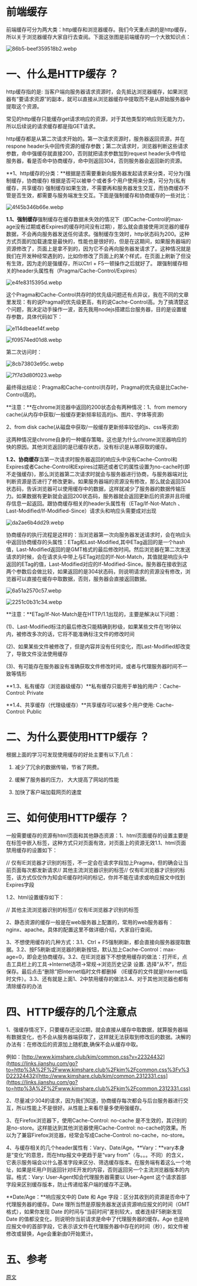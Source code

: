 
# 前端缓存

前端缓存可分为两大类：http缓存和浏览器缓存。我们今天重点讲的是http缓存，所以关于浏览器缓存大家自行去查阅。下面这张图是前端缓存的一个大致知识点：

![86b5-beef359518b2.webp](https://ik.imagekit.io/redsanjin/blog/beef359518b2.webp)

# 一、什么是HTTP缓存 ？

http缓存指的是: 当客户端向服务器请求资源时，会先抵达浏览器缓存，如果浏览器有“要请求资源”的副本，就可以直接从浏览器缓存中提取而不是从原始服务器中提取这个资源。

常见的http缓存只能缓存get请求响应的资源，对于其他类型的响应则无能为力，所以后续说的请求缓存都是指GET请求。

http缓存都是从第二次请求开始的。第一次请求资源时，服务器返回资源，并在respone header头中回传资源的缓存参数；第二次请求时，浏览器判断这些请求参数，命中强缓存就直接200，否则就把请求参数加到request header头中传给服务器，看是否命中协商缓存，命中则返回304，否则服务器会返回新的资源。

**1、http缓存的分类：**根据是否需要重新向服务器发起请求来分类，可分为(强制缓存，协商缓存) 根据是否可以被单个或者多个用户使用来分类，可分为(私有缓存，共享缓存) 强制缓存如果生效，不需要再和服务器发生交互，而协商缓存不管是否生效，都需要与服务端发生交互。下面是强制缓存和协商缓存的一些对比：

![4f45b346b66e.webp](https://ik.imagekit.io/redsanjin/blog/4f45b346b66e.webp)

**1.1、强制缓存**强制缓存在缓存数据未失效的情况下（即Cache-Control的max-age没有过期或者Expires的缓存时间没有过期），那么就会直接使用浏览器的缓存数据，不会再向服务器发送任何请求。强制缓存生效时，http状态码为200。这种方式页面的加载速度是最快的，性能也是很好的，但是在这期间，如果服务器端的资源修改了，页面上是拿不到的，因为它不会再向服务器发请求了。这种情况就是我们在开发种经常遇到的，比如你修改了页面上的某个样式，在页面上刷新了但没有生效，因为走的是强缓存，所以Ctrl + F5一顿操作之后就好了。 跟强制缓存相关的header头属性有（Pragma/Cache-Control/Expires）

![e4fe8315395d.webp](https://ik.imagekit.io/redsanjin/blog/e4fe8315395d.webp)

这个Pragma和Cache-Control共存时的优先级问题还有点异议，我在不同的文章里发现：有的说Pragma的优先级更高，有的说Cache-Control高。为了搞清楚这个问题，我决定动手操作一波，首先我用nodejs搭建后台服务器，目的是设置缓存参数，具体代码如下：

![e114dbeae14f.webp](https://ik.imagekit.io/redsanjin/blog/e114dbeae14f.webp)

![f09574ed01d8.webp](https://ik.imagekit.io/redsanjin/blog/f09574ed01d8.webp)

第二次访问时：

![8cb73803e95c.webp](https://ik.imagekit.io/redsanjin/blog/8cb73803e95c.webp)

![7f7d3d80f023.webp](https://ik.imagekit.io/redsanjin/blog/7f7d3d80f023.webp)

最终得出结论：Pragma和Cache-control共存时，Pragma的优先级是比Cache-Control高的。

**注意：**在chrome浏览器中返回的200状态会有两种情况：1、from memory cache(从内存中获取/一般缓存更新频率较高的js、图片、字体等资源)

2、from disk cache(从磁盘中获取/一般缓存更新频率较低的js、css等资源)

这两种情况是chrome自身的一种缓存策略，这也是为什么chrome浏览器响应的快的原因。其他浏览返回的是已缓存状态，没有标识是从哪获取的缓存。

**1.2、协商缓存**当第一次请求时服务器返回的响应头中没有Cache-Control和Expires或者Cache-Control和Expires过期还或者它的属性设置为no-cache时(即不走强缓存)，那么浏览器第二次请求时就会与服务器进行协商，与服务器端对比判断资源是否进行了修改更新。如果服务器端的资源没有修改，那么就会返回304状态码，告诉浏览器可以使用缓存中的数据，这样就减少了服务器的数据传输压力。如果数据有更新就会返回200状态码，服务器就会返回更新后的资源并且将缓存信息一起返回。跟协商缓存相关的header头属性有（ETag/If-Not-Match 、Last-Modified/If-Modified-Since）请求头和响应头需要成对出现

![da2ae6b4dd29.webp](https://ik.imagekit.io/redsanjin/blog/da2ae6b4dd29.webp)

协商缓存的执行流程是这样的：当浏览器第一次向服务器发送请求时，会在响应头中返回协商缓存的头属性：ETag和Last-Modified,其中ETag返回的是一个hash值，Last-Modified返回的是GMT格式的最后修改时间。然后浏览器在第二次发送请求的时候，会在请求头中带上与ETag对应的If-Not-Match，其值就是响应头中返回的ETag的值，Last-Modified对应的If-Modified-Since。服务器在接收到这两个参数后会做比较，如果返回的是304状态码，则说明请求的资源没有修改，浏览器可以直接在缓存中取数据，否则，服务器会直接返回数据。

![6a51a2570c57.webp](https://ik.imagekit.io/redsanjin/blog/6a51a2570c57.webp)

![2251c0b31c34.webp](https://ik.imagekit.io/redsanjin/blog/2251c0b31c34.webp)

**注意：**ETag/If-Not-Match是在HTTP/1.1出现的，主要是解决以下问题：

(1)、Last-Modified标注的最后修改只能精确到秒级，如果某些文件在1秒钟以内，被修改多次的话，它将不能准确标注文件的修改时间

(2)、如果某些文件被修改了，但是内容并没有任何变化，而Last-Modified却改变了，导致文件没法使用缓存

(3)、有可能存在服务器没有准确获取文件修改时间，或者与代理服务器时间不一致等情形

**1.3、私有缓存（浏览器级缓存）**私有缓存只能用于单独的用户：Cache-Control: Private

**1.4、共享缓存（代理级缓存）**共享缓存可以被多个用户使用: Cache-Control: Public

# 二、为什么要使用HTTP缓存 ？

根据上面的学习可发现使用缓存的好处主要有以下几点：

1. 减少了冗余的数据传输，节省了网费。

2. 缓解了服务器的压力， 大大提高了网站的性能

3. 加快了客户端加载网页的速度

# 三、如何使用HTTP缓存 ？

一般需要缓存的资源有html页面和其他静态资源：1、html页面缓存的设置主要是在标签中嵌入标签，这种方式只对页面有效，对页面上的资源无效1.1、html页面禁用缓存的设置如下：

<meta http-equiv="pragma" content="no-cache">// 仅有IE浏览器才识别的标签，不一定会在请求字段加上Pragma，但的确会让当前页面每次都发新请求<meta http-equiv="cache-control" content="no-cache">// 其他主流浏览器识别的标签<meta http-equiv="expires" content="0">// 仅有IE浏览器才识别的标签，该方式仅仅作为知会IE缓存时间的标记，你并不能在请求或响应报文中找到Expires字段

1.2、html设置缓存如下：

<meta http-equiv="Cache-Control" content="max-age=7200" />// 其他主流浏览器识别的标签<meta http-equiv="Expires" content="Mon, 20 Aug 2018 23:00:00 GMT" />// 仅有IE浏览器才识别的标签

2、静态资源的缓存一般是在web服务器上配置的，常用的web服务器有：nginx、apache。具体的配置这里不做详细介绍，大家自行查阅。

3、不想使用缓存的几种方式：3.1、Ctrl + F5强制刷新，都会直接向服务器提取数据。3.2、按F5刷新或浏览器的刷新按钮，默认加上Cache-Control：max-age=0，即会走协商缓存。3.2、在IE浏览器下不想使用缓存的做法：打开IE，点击工具栏上的工具->Internet选项->常规->浏览历史记录 设置. 选择“从不”，然后保存。最后点击“删除”把Internet临时文件都删掉 （IE缓存的文件就是Internet临时文件）。3.3、还有就是上面1、2中禁用缓存的做法3.4、对于其他浏览器也都有清除缓存的办法

# 四、HTTP缓存的几个注意点

1、强缓存情况下，只要缓存还没过期，就会直接从缓存中取数据，就算服务器端有数据变化，也不会从服务器端获取了，这样就无法获取到修改后的数据。决解的办法有：在修改后的资源加上随机数,确保不会从缓存中取。

例如：[http://www.kimshare.club/kim/common.css?v=22324432](https://links.jianshu.com/go?to=http%3A%2F%2Fwww.kimshare.club%2Fkim%2Fcommon.css%3Fv%3D22324432)[http://www.kimshare.club/kim/common.2312331.css](https://links.jianshu.com/go?to=http%3A%2F%2Fwww.kimshare.club%2Fkim%2Fcommon.2312331.css)

2、尽量减少304的请求，因为我们知道，协商缓存每次都会与后台服务器进行交互，所以性能上不是很好。从性能上来看尽量多使用强缓存。

3、在Firefox浏览器下，使用Cache-Control: no-cache 是不生效的，其识别的是no-store。这样能达到其他浏览器使用Cache-Control: no-cache的效果。所以为了兼容Firefox浏览器，经常会写成Cache-Control: no-cache，no-store。

4、与缓存相关的几个header属性有：Vary、Date/Age。**Vary：**vary本身是“变化”的意思，而在http报文中更趋于是“vary from”（与。。。不同）的含义，它表示服务端会以什么基准字段来区分、筛选缓存版本。在服务端有着这么一个地址，如果是IE用户则返回针对IE开发的内容，否则返回另一个主流浏览器版本的内容。格式：Vary: User-Agent知会代理服务器需要以 User-Agent 这个请求首部字段来区别缓存版本，防止传递给客户端的缓存不正确。

**Date/Age：**响应报文中的 Date 和 Age 字段：区分其收到的资源是否命中了代理服务器的缓存。Date 理所当然是原服务器发送该资源响应报文的时间（GMT格式），如果你发现 Date 的时间与“当前时间”差别较大，或者连续F5刷新发现 Date 的值都没变化，则说明你当前请求是命中了代理服务器的缓存。Age 也是响应报文中的首部字段，它表示该文件在代理服务器中存在的时间（秒），如文件被修改或替换，Age会重新由0开始累计。

# 五、参考

[原文](https://www.jianshu.com/p/227cee9c8d15)

